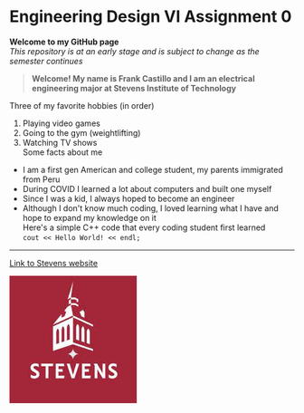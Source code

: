 # Engineering Design VI Assignment 0
**Welcome to my GitHub page**  
*This repository is at an early stage and is subject to change as the semester continues*  
>**Welcome! My name is Frank Castillo and I am an electrical engineering major at Stevens Institute of Technology**
>
Three of my favorite hobbies (in order)
1. Playing video games
2. Going to the gym (weightlifting)
3. Watching TV shows  
Some facts about me  
- I am a first gen American and college student, my parents immigrated from Peru
- During COVID I learned a lot about computers and built one myself
- Since I was a kid, I always hoped to become an engineer
- Although I don't know much coding, I loved learning what I have and hope to expand my knowledge on it  
Here's a simple C++ code that every coding student first learned  
`cout << Hello World! << endl;`  
---
[Link to Stevens website](https://www.stevens.edu)

![Stevens logo](stevens_logo.jpg)
